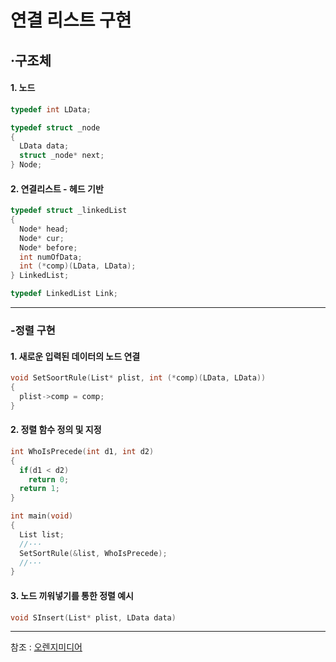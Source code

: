 # 연결 리스트 구현
## ·구조체   
#### 1. 노드   
```c
typedef int LData;

typedef struct _node
{
  LData data;
  struct _node* next;
} Node;
```   
#### 2. 연결리스트 - 헤드 기반   
```c
typedef struct _linkedList
{
  Node* head;
  Node* cur;
  Node* before;
  int numOfData;
  int (*comp)(LData, LData);
} LinkedList;

typedef LinkedList Link;
```
***
### -정렬 구현   
#### 1. 새로운 입력된 데이터의 노드 연결   
```c
void SetSoortRule(List* plist, int (*comp)(LData, LData))
{
  plist->comp = comp;
}
```  
#### 2. 정렬 함수 정의 및 지정   
```c
int WhoIsPrecede(int d1, int d2)
{
  if(d1 < d2)
    return 0;
  return 1;
}

int main(void)
{
  List list;
  //···
  SetSortRule(&list, WhoIsPrecede);
  //···
}
```
#### 3. 노드 끼워넣기를 통한 정렬 예시
```c
void SInsert(List* plist, LData data)
```

***
참조 : [오렌지미디어](https://www.orentec.co.kr/)
